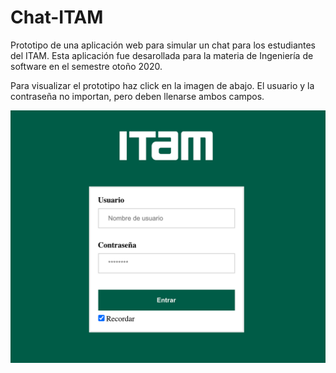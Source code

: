 # Chat-ITAM

Prototipo de una aplicación web para simular un chat para los estudiantes del ITAM.
Esta aplicación fue desarollada para la materia de Ingeniería de software en el semestre
otoño 2020.

Para visualizar el prototipo haz click en la imagen de abajo. El usuario y la contraseña
no importan, pero deben llenarse ambos campos.

[![Drag Racing](Chat/assets/img/chat-itam.png)](https://ingenieria-de-software-itam-2020.github.io/Equipo-sin-equipo-/Chat/)
